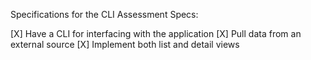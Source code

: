 Specifications for the CLI Assessment
Specs:

 [X] Have a CLI for interfacing with the application
 [X] Pull data from an external source
 [X] Implement both list and detail views